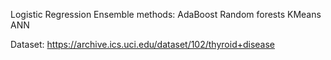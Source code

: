 Logistic Regression
Ensemble methods:
  AdaBoost
  Random forests
KMeans
ANN

Dataset:
https://archive.ics.uci.edu/dataset/102/thyroid+disease
